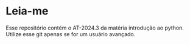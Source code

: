 # Leia-me

Esse repositório contém o AT-2024.3 da matéria introdução ao python.
Utilize esse git apenas se for um usuário avançado.


